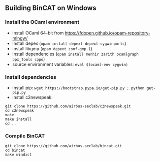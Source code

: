 ## Building BinCAT on Windows

### Install the OCaml environment

* install OCaml 64-bit from <https://fdopen.github.io/opam-repository-mingw/>
* install depex (`opam install depext depext-cygwinports`)
* install libgmp (`opam depext conf-gmp.1`)
* install dependencies (`opam install menhir zarith ocamlgraph ppx_tools cppo`)
* source environment variables: `eval $(ocaml-env cygwin)`

### Install dependencies
* install pip: `wget https://bootstrap.pypa.io/get-pip.py ; python get-pip.py`
* install c2newspeak:
```
git clone https://github.com/airbus-seclab/c2newspeak.git
cd c2newspeak
make
make install
cd ..
```

### Compile BinCAT

```
git clone https://github.com/airbus-seclab/bincat.git
cd bincat
make windist
```
